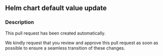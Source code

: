 ## Helm chart default value update

### Description

This pull request has been created automatically.

We kindly request that you review and approve this pull request as soon as possible to ensure a seamless transition of these changes.

